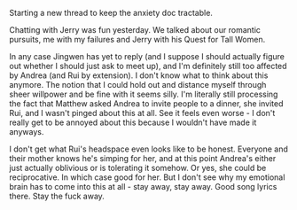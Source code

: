 Starting a new thread to keep the anxiety doc tractable.

Chatting with Jerry was fun yesterday. We talked about our romantic pursuits, me with my failures and Jerry with his Quest for Tall Women.

In any case Jingwen has yet to reply (and I suppose I should actually figure out whether I should just ask to meet up), and I'm definitely still too affected by Andrea (and Rui by extension). I don't know what to think about this anymore. The notion that I could hold out and distance myself through sheer willpower and be fine with it seems silly. I'm literally still processing the fact that Matthew asked Andrea to invite people to a dinner, she invited Rui, and I wasn't pinged about this at all. See it feels even worse - I don't really get to be annoyed about this because I wouldn't have made it anyways. 

I don't get what Rui's headspace even looks like to be honest. Everyone and their mother knows he's simping for her, and at this point Andrea's either just actually oblivious or is tolerating it somehow. Or yes, she could be reciprocative. In which case good for her. But I don't see why my emotional brain has to come into this at all - stay away, stay away. Good song lyrics there. Stay the fuck away.